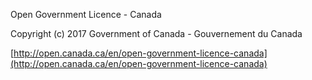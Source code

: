 Open Government Licence - Canada

Copyright \(c\) 2017 Government of Canada - Gouvernement du Canada

[http://open.canada.ca/en/open-government-licence-canada](http://open.canada.ca/en/open-government-licence-canada)



